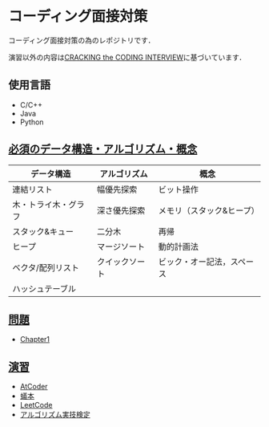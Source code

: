 # コーディング面接対策
コーディング面接対策の為のレポジトリです．

演習以外の内容は[CRACKING the CODING INTERVIEW](https://www.crackingthecodinginterview.com/)に基づいています．

## 使用言語
- C/C++
- Java
- Python

## [必須のデータ構造・アルゴリズム・概念](https://github.com/KeiTaylor0606/CodingInterview/tree/main/essence)

| データ構造  |  アルゴリズム  | 概念 |
| ----------- | ---- | ---- |
| 連結リスト|  幅優先探索  | ビット操作 |
| 木・トライ木・グラフ| 深さ優先探索 | メモリ（スタック&ヒープ）|
| スタック&キュー | 二分木 | 再帰 |
| ヒープ | マージソート | 動的計画法 |
| ベクタ/配列リスト | クイックソート | ビック・オー記法，スペース |
| ハッシュテーブル

## [問題](https://github.com/KeiTaylor0606/CodingInterview/tree/main/tasks)
- [Chapter1](https://github.com/KeiTaylor0606/CodingInterview/tree/main/tasks/1#%E9%85%8D%E5%88%97%E3%81%A8%E6%96%87%E5%AD%97%E5%88%97)

## [演習](https://github.com/KeiTaylor0606/CodingInterview/tree/main/exercises)
- [AtCoder](https://github.com/KeiTaylor0606/CodingInterview/tree/main/exercises/atcoder)
- [蟻本](https://github.com/KeiTaylor0606/CodingInterview/tree/main/exercises/contest)
- [LeetCode](https://github.com/KeiTaylor0606/CodingInterview/tree/main/exercises/leetcode)
- [アルゴリズム実技検定](https://github.com/KeiTaylor0606/CodingInterview/tree/main/exercises/past)